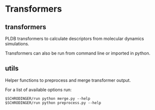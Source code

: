# Transformers

## transformers

PLDB transformers to calculate descriptors from molecular dynamics simulations.

Transformers can also be run from command line or imported in python.

## utils

Helper functions to preprocess and merge transformer output.

For a list of available options run:

```
$SCHRODINGER/run python merge.py --help
$SCHRODINGER/run python preprocess.py --help
```

